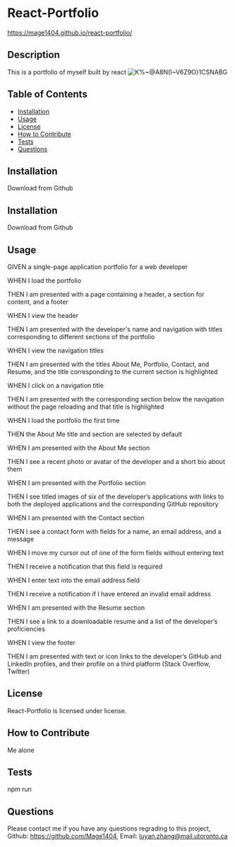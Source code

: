 # React-Portfolio
https://mage1404.github.io/react-portfolio/

## Description 
This is a portfolio of myself built by react
![K%~@A8N(I~V6Z9O}1CSNABG](https://user-images.githubusercontent.com/99444229/179425563-c1b8647a-d3d5-42c6-9976-c3d1f36a7979.png)

## Table of Contents

- [Installation](#Installation)
- [Usage](#Usage)
- [License](#License)
- [How to Contribute](#How-to-Contribute)
- [Tests](#Tests)
- [Questions](#Contact-Me)

<a name="Installation"></a>
## Installation 
Download from Github

## Installation

Download from Github

<a name="Usage"></a>
## Usage

GIVEN a single-page application portfolio for a web developer

WHEN I load the portfolio

THEN I am presented with a page containing a header, a section for content, and a footer

WHEN I view the header

THEN I am presented with the developer's name and navigation with titles corresponding to different sections of the portfolio

WHEN I view the navigation titles

THEN I am presented with the titles About Me, Portfolio, Contact, and Resume, and the title corresponding to the current section is highlighted

WHEN I click on a navigation title

THEN I am presented with the corresponding section below the navigation without the page reloading and that title is highlighted

WHEN I load the portfolio the first time

THEN the About Me title and section are selected by default

WHEN I am presented with the About Me section

THEN I see a recent photo or avatar of the developer and a short bio about them

WHEN I am presented with the Portfolio section

THEN I see titled images of six of the developer’s applications with links to both the deployed applications and the corresponding GitHub repository

WHEN I am presented with the Contact section

THEN I see a contact form with fields for a name, an email address, and a message

WHEN I move my cursor out of one of the form fields without entering text

THEN I receive a notification that this field is required

WHEN I enter text into the email address field

THEN I receive a notification if I have entered an invalid email address

WHEN I am presented with the Resume section

THEN I see a link to a downloadable resume and a list of the developer’s proficiencies

WHEN I view the footer

THEN I am presented with text or icon links to the developer’s GitHub and LinkedIn profiles, and their profile on a third platform (Stack Overflow, Twitter)

<a name="License"></a>

## License

React-Portfolio is licensed under license.

<a name="How-to-Contribute"></a>

## How to Contribute

Me alone

<a name="Tests"></a>

## Tests

npm run

<a name="Contact-Me)"></a>

## Questions

Please contact me if you have any questions regrading to this project,
Github: https://github.com/Mage1404,
Email: luyan.zhang@mail.utoronto.ca
